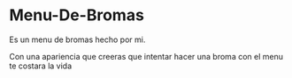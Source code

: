# Menu-De-Bromas
Es un menu de bromas hecho por mi.

Con una apariencia que creeras que intentar hacer una broma con el menu te costara la vida
